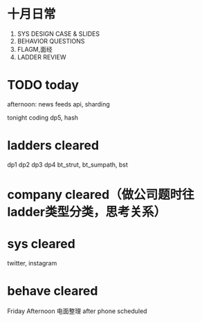 # 十月日常
1. SYS DESIGN CASE & SLIDES
2. BEHAVIOR QUESTIONS
3. FLAGM,面经
4. LADDER REVIEW

# TODO today
afternoon: news feeds api, sharding

tonight coding dp5, hash

# ladders cleared
dp1 dp2 dp3 dp4
bt_strut, bt_sumpath, bst

# company cleared（做公司题时往ladder类型分类，思考关系）

# sys cleared
twitter, instagram

# behave cleared

Friday Afternoon
电面整理  after phone scheduled
